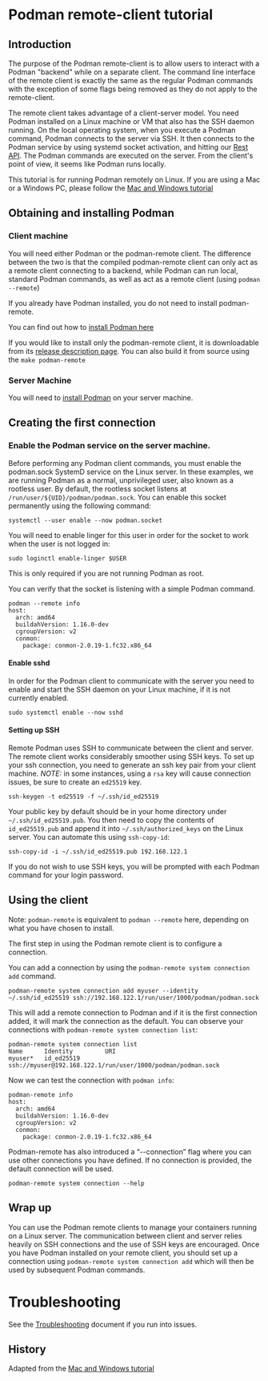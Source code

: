 # Podman remote-client tutorial

## Introduction
The purpose of the Podman remote-client is to allow users to interact with a Podman "backend" while on a separate client.  The command line interface of the remote client is exactly the same as the regular Podman commands with the exception of some flags being removed as they do not apply to the remote-client.

The remote client takes advantage of a client-server model. You need Podman installed on a Linux machine or VM that also has the SSH daemon running. On the local operating system, when you execute a Podman command, Podman connects to the server via SSH. It then connects to the Podman service by using systemd socket activation, and hitting our [Rest API](https://docs.podman.io/en/latest/_static/api.html). The Podman commands are executed on the server. From the client's point of view, it seems like Podman runs locally.

This tutorial is for running Podman remotely on Linux. If you are using a Mac or a Windows PC, please follow the [Mac and Windows tutorial](https://github.com/containers/podman/blob/main/docs/tutorials/mac_win_client.md)

## Obtaining and installing Podman

### Client machine
You will need either Podman or the podman-remote client. The difference between the two is that the compiled podman-remote client can only act as a remote client connecting to a backend, while Podman can run local, standard Podman commands, as well as act as a remote client (using `podman --remote`)

If you already have Podman installed, you do not need to install podman-remote.

You can find out how to [install Podman here](https://podman.io/getting-started/installation)

If you would like to install only the podman-remote client, it is downloadable from its [release description page](https://github.com/containers/podman/releases/latest).  You can also build it from source using the `make podman-remote`


### Server Machine
You will need to [install Podman](https://podman.io/getting-started/installation) on your server machine.


## Creating the first connection

### Enable the Podman service on the server machine.

Before performing any Podman client commands, you must enable the podman.sock SystemD service on the Linux server.  In these examples, we are running Podman as a normal, unprivileged user, also known as a rootless user.  By default, the rootless socket listens at `/run/user/${UID}/podman/podman.sock`.  You can enable this socket permanently using the following command:
```
systemctl --user enable --now podman.socket
```
You will need to enable linger for this user in order for the socket to work when the user is not logged in:

```
sudo loginctl enable-linger $USER
```
This is only required if you are not running Podman as root.

You can verify that the socket is listening with a simple Podman command.

```
podman --remote info
host:
  arch: amd64
  buildahVersion: 1.16.0-dev
  cgroupVersion: v2
  conmon:
	package: conmon-2.0.19-1.fc32.x86_64
```

#### Enable sshd

In order for the Podman client to communicate with the server you need to enable and start the SSH daemon on your Linux machine, if it is not currently enabled.
```
sudo systemctl enable --now sshd
```

#### Setting up SSH
Remote Podman uses SSH to communicate between the client and server. The remote client works considerably smoother using SSH keys. To set up your ssh connection, you need to generate an ssh key pair from your client machine. *NOTE:* in some instances, using a `rsa` key will cause connection issues, be sure to create an `ed25519` key.
```
ssh-keygen -t ed25519 -f ~/.ssh/id_ed25519
```
Your public key by default should be in your home directory under `~/.ssh/id_ed25519.pub`. You then need to copy the contents of `id_ed25519.pub` and append it into `~/.ssh/authorized_keys` on the Linux server. You can automate this using `ssh-copy-id`:
```
ssh-copy-id -i ~/.ssh/id_ed25519.pub 192.168.122.1
```

If you do not wish to use SSH keys, you will be prompted with each Podman command for your login password.

## Using the client

Note: `podman-remote` is equivalent to `podman --remote` here, depending on what you have chosen to install.

The first step in using the Podman remote client is to configure a connection.

You can add a connection by using the `podman-remote system connection add` command.

```
podman-remote system connection add myuser --identity ~/.ssh/id_ed25519 ssh://192.168.122.1/run/user/1000/podman/podman.sock
```

This will add a remote connection to Podman and if it is the first connection added, it will mark the connection as the default.  You can observe your connections with `podman-remote system connection list`:

```
podman-remote system connection list
Name	  Identity 	       URI
myuser*	  id_ed25519	   ssh://myuser@192.168.122.1/run/user/1000/podman/podman.sock
```

Now we can test the connection with `podman info`:

```
podman-remote info
host:
  arch: amd64
  buildahVersion: 1.16.0-dev
  cgroupVersion: v2
  conmon:
	package: conmon-2.0.19-1.fc32.x86_64
```

Podman-remote has also introduced a “--connection” flag where you can use other connections you have defined.  If no connection is provided, the default connection will be used.

```
podman-remote system connection --help
```

## Wrap up

You can use the Podman remote clients to manage your containers running on a Linux server.  The communication between client and server relies heavily on SSH connections and the use of SSH keys are encouraged.  Once you have Podman installed on your remote client, you should set up a connection using `podman-remote system connection add` which will then be used by subsequent Podman commands.

# Troubleshooting

See the [Troubleshooting](../../troubleshooting.md) document if you run into issues.

## History
Adapted from the [Mac and Windows tutorial](https://github.com/containers/podman/blob/main/docs/tutorials/mac_win_client.md)
